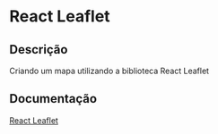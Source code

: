 # React Leaflet

## Descrição

Criando um mapa utilizando a biblioteca React Leaflet

## Documentação

<a href='https://react-leaflet.js.org'>React Leaflet</a>